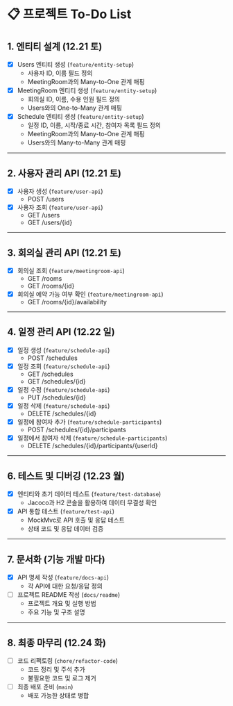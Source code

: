 # 📋 프로젝트 To-Do List

## 1. 엔티티 설계  (12.21 토)
- [X] Users 엔티티 생성 (`feature/entity-setup`)
    - 사용자 ID, 이름 필드 정의
    - MeetingRoom과의 Many-to-One 관계 매핑
- [X] MeetingRoom 엔티티 생성 (`feature/entity-setup`)
    - 회의실 ID, 이름, 수용 인원 필드 정의
    - Users와의 One-to-Many 관계 매핑
- [X] Schedule 엔티티 생성 (`feature/entity-setup`)
    - 일정 ID, 이름, 시작/종료 시간, 참여자 목록 필드 정의
    - MeetingRoom과의 Many-to-One 관계 매핑
    - Users와의 Many-to-Many 관계 매핑

---

## 2. 사용자 관리 API (12.21 토)
- [X] 사용자 생성 (`feature/user-api`)
    - POST /users
- [X] 사용자 조회 (`feature/user-api`)
    - GET /users
    - GET /users/{id}

---

## 3. 회의실 관리 API (12.21 토)
- [X] 회의실 조회 (`feature/meetingroom-api`)
    - GET /rooms
    - GET /rooms/{id}
- [X] 회의실 예약 가능 여부 확인 (`feature/meetingroom-api`)
    - GET /rooms/{id}/availability

---

## 4. 일정 관리 API (12.22 일)
- [X] 일정 생성 (`feature/schedule-api`)
    - POST /schedules
- [X] 일정 조회 (`feature/schedule-api`)
    - GET /schedules
    - GET /schedules/{id}
- [X] 일정 수정 (`feature/schedule-api`)
    - PUT /schedules/{id}
- [X] 일정 삭제 (`feature/schedule-api`)
    - DELETE /schedules/{id}
- [X] 일정에 참여자 추가 (`feature/schedule-participants`)
    - POST /schedules/{id}/participants
- [X] 일정에서 참여자 삭제 (`feature/schedule-participants`)
    - DELETE /schedules/{id}/participants/{userId}

---


## 6. 테스트 및 디버깅 (12.23 월)
- [X] 엔티티와 초기 데이터 테스트 (`feature/test-database`)
    - Jacoco과 H2 콘솔을 활용하여 데이터 무결성 확인
- [X] API 통합 테스트 (`feature/test-api`)
    - MockMvc로 API 호출 및 응답 테스트
    - 상태 코드 및 응답 데이터 검증

---

## 7. 문서화 (기능 개발 마다)
- [X] API 명세 작성 (`feature/docs-api`)
    - 각 API에 대한 요청/응답 정의
- [ ] 프로젝트 README 작성 (`docs/readme`)
    - 프로젝트 개요 및 실행 방법
    - 주요 기능 및 구조 설명

---

## 8. 최종 마무리 (12.24 화)
- [ ] 코드 리팩토링 (`chore/refactor-code`)
    - 코드 정리 및 주석 추가
    - 불필요한 코드 및 로그 제거
- [ ] 최종 배포 준비 (`main`)
    - 배포 가능한 상태로 병합
